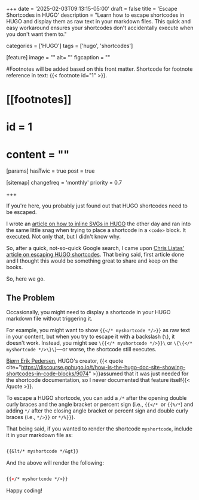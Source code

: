 +++
date = '2025-02-03T09:13:15-05:00'
draft = false
title = 'Escape Shortcodes in HUGO'
description = "Learn how to escape shortcodes in HUGO and display them as raw text in your markdown files. This quick and easy workaround ensures your shortcodes don't accidentally execute when you don't want them to."

categories = ['HUGO']
tags = ['hugo', 'shortcodes']

[feature]
  image = ""
  alt= ""
  figcaption = ""

#Footnotes will be added based on this front matter. Shortcode for footnote reference in text: {{< footnote id="1" >}}.

# [[footnotes]]
#   id = 1
#   content = ""

[params]
  hasTwic = true
  post = true

[sitemap]
  changefreq = 'monthly'
  priority = 0.7


+++

If you're here, you probably just found out that HUGO shortcodes need to be escaped. 

I wrote an [article on how to inline SVGs in HUGO](/blog/inline-svg-files-in-hugo) the other day and ran into the same little snag when trying to place a shortcode in a `<code>` block. It executed. Not only that, but I didn't know why. 

So, after a quick, not-so-quick Google search, I came upon [Chris Liatas' article on escaping HUGO shortcodes](https://liatas.com/posts/escaping-hugo-shortcodes/). That being said, first article done and I thought this would be something great to share and keep on the books.

So, here we go.


## The Problem

Occasionally, you might need to display a shortcode in your HUGO markdown file without triggering it. 

For example, you might want to show `{{</* myshortcode */>}}` as raw text in your content, but when you try to escape it with a backslash (`\`), it doesn't work. Instead, you might see ```\{{</* myshortcode */>}}\``` or `\{\{</* myshortcode */>\}\}`—or worse, the shortcode still executes.

[Bjørn Erik Pedersen](https://bep.is/en/), HUGO's creator, {{< quote cite="https://discourse.gohugo.io/t/how-is-the-hugo-doc-site-showing-shortcodes-in-code-blocks/9074" >}}assumed that it was just needed for the shortcode documentation, so I never documented that feature itself{{< /quote >}}.

To escape a HUGO shortcode, you can add a `/*` after the opening double curly braces and the angle bracket or percent sign (i.e., `{{</* `or `{{%/*`) and adding `*/` after the closing angle bracket or percent sign and double curly braces (i.e., `*/>}}` or `*/%}}`). 

That being said, if you wanted to render the shortcode `myshortcode`, include it in your markdown file as:

```md

{{&lt/* myshortcode */&gt}}

```

And the above will render the following:

```html

{{</* myshortcode */>}}

```

Happy coding!